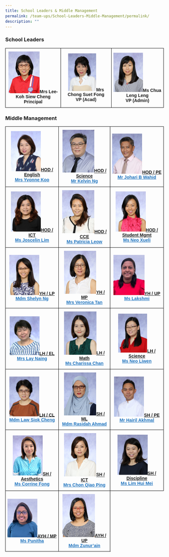 ```yaml
---
title: School Leaders & Middle Management
permalink: /team-ups/School-Leaders-Middle-Management/permalink/
description: ""
---
```

### **School Leaders**

<style type="text/css">
.tg  {border-collapse:collapse;border-spacing:0;}
.tg td{border-color:black;border-style:solid;border-width:1px;font-family:Arial, sans-serif;font-size:14px;
  overflow:hidden;padding:10px 5px;word-break:normal;}
.tg th{border-color:black;border-style:solid;border-width:1px;font-family:Arial, sans-serif;font-size:14px;
  font-weight:normal;overflow:hidden;padding:10px 5px;word-break:normal;}
.tg .tg-f4yw{background-color:#FFF;text-align:center;vertical-align:middle}
.tg .tg-vgmr{background-color:#;text-align:center;vertical-align:middle}
</style>
<table class="tg">
<thead>
  <tr>
    <td colspan="3" class="tg-vgmr"><img style="width:60%" src="/images/Our%20Team%20UPS/SL%20&%20Middle%20Management/SL/mrs%20lee-koh%20siew%20cheng.jpg"><span style="font-weight:bold">Mrs Lee-Koh Siew Cheng</span><br><span style="font-weight:bold">Principal</span></td>
		 <td colspan="3" class="tg-vgmr"><img style="width:60%" src="/images/Our%20Team%20UPS/SL%20&%20Middle%20Management/SL/mrs%20chong%20suet%20fong.jpg"><span style="font-weight:bold">Mrs Chong Suet Fong</span><br><span style="font-weight:bold">VP (Acad)</span></td>
    <td colspan="3" class="tg-vgmr"><img style="width:60%" src="/images/Our%20Team%20UPS/SL%20&%20Middle%20Management/SL/ms%20chua%20leng%20leng.jpg"><span style="font-weight:bold">Ms Chua Leng Leng</span><br><span style="font-weight:bold">VP (Admin)</span><br></td>
		</tr>
</thead>
</table>

### **Middle Management**

<style type="text/css">
.tg  {border-collapse:collapse;border-spacing:0;}
.tg td{border-color:black;border-style:solid;border-width:1px;font-family:Arial, sans-serif;font-size:14px;
  overflow:hidden;padding:10px 5px;word-break:normal;}
.tg th{border-color:black;border-style:solid;border-width:1px;font-family:Arial, sans-serif;font-size:14px;
  font-weight:normal;overflow:hidden;padding:10px 5px;word-break:normal;}
.tg .tg-f4yw{background-color:#FFF;text-align:center;vertical-align:middle}
.tg .tg-vgmr{background-color:#;text-align:center;vertical-align:middle}
</style>
<table class="tg">
<thead>
    <td colspan="2" class="tg-vgmr"><img style="width:60%" src="/images/Our%20Team%20UPS/SL%20&%20Middle%20Management/Middle%20Management/mrs%20yvonne%20koo.jpg"><span style="font-weight:bold"><span style="text-decoration:underline">HOD / English</span><br><span style="font-weight:bold"><a rel="noopener noreferrer" target="_blank" href="mailto:yvonne_koo@schools.gov.sg"><span style="text-decoration:underline;color:#1E73BE;background-color:transparent">Mrs Yvonne Koo</span>
		 <td colspan="2" class="tg-vgmr"><img style="width:66%" src="/images/Our%20Team%20UPS/SL%20&%20Middle%20Management/Middle%20Management/mr%20kelvin%20ng%20chin%20khiang.jpg"><span style="font-weight:bold"><span style="text-decoration:underline">HOD / Science</span><br><span style="font-weight:bold"><a rel="noopener noreferrer" target="_blank" href="mailto:kelvin_ng_chin_khiang@schools.gov.sg"><span style="text-decoration:underline;color:#1E73BE;background-color:transparent">Mr Kelvin Ng</span></a></span>
		<td colspan="2" class="tg-vgmr"><img style="width:60%" src="/images/Our%20Team%20UPS/SL%20&%20Middle%20Management/Middle%20Management/mr%20johari%20wahid.jpg"><span style="font-weight:bold"><span style="text-decoration:underline">HOD / PE</span><br><span style="font-weight:bold"><a rel="noopener noreferrer" target="_blank" href="mailto:johari_b_wahid@schools.gov.sg"><span style="text-decoration:underline;color:#1E73BE;background-color:transparent">Mr Johari B Wahid</span></a></span>
			<tr>
			<td colspan="2" class="tg-vgmr"><img style="width:60%" src="/images/Our%20Team%20UPS/SL%20&%20Middle%20Management/Middle%20Management/ms%20Joscelin%20lim%20poh%20chen.jpg"><span style="font-weight:bold"><span style="text-decoration:underline">HOD / ICT</span><br><span style="font-weight:bold"><a rel="noopener noreferrer" target="_blank" href="mailto:lim_poh_chen@schools.gov.sg"><span style="text-decoration:underline;color:#1E73BE;background-color:transparent">Ms Joscelin Lim</span></a></span>
		<td colspan="2" class="tg-vgmr"><img style="width:67%" src="/images/Our%20Team%20UPS/SL%20&%20Middle%20Management/Middle%20Management/ms%20patricia%20leow%20saw%20ping.jpg"><span style="font-weight:bold"><span style="text-decoration:underline">HOD / CCE</span><br><span style="font-weight:bold"><a rel="noopener noreferrer" target="_blank" href="mailto:leow_saw_ping@schools.gov.sg"><span style="text-decoration:underline;color:#1E73BE;background-color:transparent">Ms Patricia Leow</span></a></span>
			<td colspan="2" class="tg-vgmr"><img style="width:60%" src="/images/Our%20Team%20UPS/SL%20&%20Middle%20Management/Middle%20Management/ms%20neo%20xueli.jpg"><span style="font-weight:bold"><span style="text-decoration:underline">HOD / Student Mgmt</span><br><span style="font-weight:bold"><a rel="noopener noreferrer" target="_blank" href="mailto:lim_poh_chen@schools.gov.sg"><span style="text-decoration:underline;color:#1E73BE;background-color:transparent">Ms Neo Xueli</span></a></span>
				<tr>
		<td colspan="2" class="tg-vgmr"><img style="width:60%" src="/images/Our%20Team%20UPS/SL%20&%20Middle%20Management/Middle%20Management/mdm%20shelyn%20ng%20sok%20kian%20(huang%20shujuan).jpg"><span style="font-weight:bold"><span style="text-decoration:underline">YH / LP</span><br><span style="font-weight:bold"><a rel="noopener noreferrer" target="_blank" href="mailto:ng_sok_kian@schools.gov.sg"><span style="text-decoration:underline;color:#1E73BE;background-color:transparent">Mdm Shelyn Ng</span></a></span>
		 <td colspan="2" class="tg-vgmr"><img style="width:67%" src="/images/Our%20Team%20UPS/SL%20&%20Middle%20Management/Middle%20Management/mrs%20veronica%20tan%20yew%20hwee.jpg"><span style="font-weight:bold"><span style="text-decoration:underline">YH / MP</span><br><span style="font-weight:bold"><a rel="noopener noreferrer" target="_blank" href="mailto:veronica_tan_siew_lan@schools.gov.sg"><span style="text-decoration:underline;color:#1E73BE;background-color:transparent">Mrs Veronica Tan</span></a></span>
    <td class="tg-vgmr"><img style="width:62%" src="/images/Our%20Team%20UPS/SL%20&%20Middle%20Management/Middle%20Management/Lakshmi.png"><span style="font-weight:bold"><span style="text-decoration:underline">YH / UP</span><br><span style="font-weight:bold"><a rel="noopener noreferrer" target="_blank" href="mailto:lakshmi_arivananthan@schools.gov.sg"><span style="text-decoration:underline;color:#1E73BE;background-color:transparent">Ms Lakshmi</span></a>
			<tr>
		<td colspan="2" class="tg-vgmr"><img style="width:60%" src="/images/Our%20Team%20UPS/SL%20&%20Middle%20Management/Middle%20Management/kok%20ping.jpg"><span style="font-weight:bold"><span style="text-decoration:underline">LH / EL</span><br><span style="font-weight:bold"><a rel="noopener noreferrer" target="_blank" href="mailto:ang_kok_ping@schools.gov.sg"><span style="text-decoration:underline;color:#1E73BE;background-color:transparent">Mrs Lay Naing</span></a></span>
		 <td colspan="2" class="tg-vgmr"><img style="width:67%" src="/images/Our%20Team%20UPS/SL%20&%20Middle%20Management/Middle%20Management/ms%20chan%20kar%20yee%20charissa.jpg"><span style="font-weight:bold"><span style="text-decoration:underline">LH / Math</span><br><span style="font-weight:bold"><a rel="noopener noreferrer" target="_blank" href="mailto:chan_kar_yee_charissa@schools.gov.sg"><span style="text-decoration:underline;color:#1E73BE;background-color:transparent">Ms Charissa Chan</span></a></span>
    <td class="tg-vgmr"><img style="width:58%" src="/images/Our%20Team%20UPS/SL%20&%20Middle%20Management/Middle%20Management/ms%20neo%20liwen.jpg"><span style="font-weight:bold"><span style="text-decoration:underline">LH / Science</span><br><span style="font-weight:bold"><a rel="noopener noreferrer" target="_blank" href="mailto:neo_liwen@schools.gov.sg"><span style="text-decoration:underline;color:#1E73BE;background-color:transparent">Ms Neo Liwen</span></a>
			<tr>
		<td colspan="2" class="tg-vgmr"><img style="width:60%" src="/images/Our%20Team%20UPS/SL%20&%20Middle%20Management/Middle%20Management/mdm%20law%20siok%20cheng.jpg"><span style="font-weight:bold"><span style="text-decoration:underline">LH / CL</span><br><span style="font-weight:bold"><a rel="noopener noreferrer" target="_blank" href="mailto:law_siok_cheng@schools.gov.sg"><span style="text-decoration:underline;color:#1E73BE;background-color:transparent">Mdm Law Siok Cheng</span></a></span>
			<td colspan="2" class="tg-vgmr"><img style="width:67%" src="/images/Our%20Team%20UPS/SL%20&%20Middle%20Management/Middle%20Management/mdm%20rasidah%20ahmad.jpg"><span style="font-weight:bold"><span style="text-decoration:underline">SH / ML</span><br><span style="font-weight:bold"><a rel="noopener noreferrer" target="_blank" href="mailto:rasidah_ahmad@schools.gov.sg"><span style="text-decoration:underline;color:#1E73BE;background-color:transparent">Mdm Rasidah Ahmad</span></a></span>
		<td colspan="2" class="tg-vgmr"><img style="width:60%" src="/images/Our%20Team%20UPS/SL%20&%20Middle%20Management/Middle%20Management/mr%20hairil%20akhmal%20b%20sakroni.jpg"><span style="font-weight:bold"><span style="text-decoration:underline">SH / PE</span><br><span style="font-weight:bold"><a rel="noopener noreferrer" target="_blank" href="mailto:hairil_akhmal_b_sakroni@schools.gov.sg"><span style="text-decoration:underline;color:#1E73BE;background-color:transparent">Mr Hairil Akhmal</span></a></span>
			<tr>
			<td colspan="2" class="tg-vgmr"><img style="width:60%" src="/images/Our%20Team%20UPS/SL%20&%20Middle%20Management/Middle%20Management/Corrine.png"><span style="font-weight:bold"><span style="text-decoration:underline">SH / Aesthetics</span><br><span style="font-weight:bold"><a rel="noopener noreferrer" target="_blank" href="mailto:corrine_fong_tze_yuen@schools.gov.sg"><span style="text-decoration:underline;color:#1E73BE;background-color:transparent">Ms Corrine Fong</span></a></span>
		<td colspan="2" class="tg-vgmr"><img style="width:67%" src="/images/Our%20Team%20UPS/SL%20&%20Middle%20Management/Middle%20Management/mrs%20chon%20qiao%20ping.jpg"><span style="font-weight:bold"><span style="text-decoration:underline">SH / ICT</span><br><span style="font-weight:bold"><a rel="noopener noreferrer" target="_blank" href="mailto:chong_qiao_ping@schools.gov.sg"><span style="text-decoration:underline;color:#1E73BE;background-color:transparent">Mrs Chon Qiao Ping</span></a></span>
			<td colspan="2" class="tg-vgmr"><img style="width:60%" src="/images/Our%20Team%20UPS/SL%20&%20Middle%20Management/Middle%20Management/ms%20lim%20hui%20mei.jpg"><span style="font-weight:bold"><span style="text-decoration:underline">SH / Discipline</span><br><span style="font-weight:bold"><a rel="noopener noreferrer" target="_blank" href="mailto:lim_hui_mei@schools.gov.sg"><span style="text-decoration:underline;color:#1E73BE;background-color:transparent">Ms Lim Hui Mei</span></a></span>
				<tr>
		<td colspan="2" class="tg-vgmr"><img style="width:60%" src="/images/Our%20Team%20UPS/SL%20&%20Middle%20Management/Middle%20Management/Punitha.png"><span style="font-weight:bold"><span style="text-decoration:underline">AYH / MP</span><br><span style="font-weight:bold"><a rel="noopener noreferrer" target="_blank" href="mailto:Punitha_Elancheran@schools.gov.sg"><span style="text-decoration:underline;color:#1E73BE;background-color:transparent">Ms Punitha</span></a></span>
			<td colspan="2" class="tg-vgmr"><img style="width:67%" src="/images/Our%20Team%20UPS/SL%20&%20Middle%20Management/Middle%20Management/mdm%20zunur'ain%20othman.jpg"><span style="font-weight:bold"><span style="text-decoration:underline">AYH / UP</span><br><span style="font-weight:bold"><a rel="noopener noreferrer" target="_blank" href="mailto:zunurain_othman@schools.gov.sg"><span style="text-decoration:underline;color:#1E73BE;background-color:transparent">Mdm Zunur’ain</span></a></span>